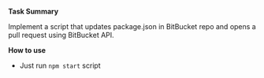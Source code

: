 **Task Summary**

Implement a script that updates package.json in BitBucket repo and opens a pull request using BitBucket API.

**How to use**
- Just run `npm start` script
